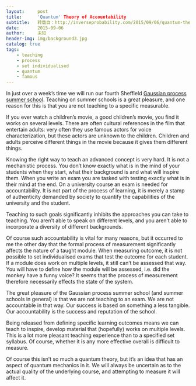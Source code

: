 ```yaml
---
layout:     post
title:      'Quantum' Theory of Accountability
subtitle:   转载自：http://inverseprobability.com/2015/09/06/quantum-theory-of-accountability
date:       2015-09-06
author:     未知
header-img: img/background3.jpg
catalog: true
tags:
    - teaching
    - process
    - set individualised
    - quantum
    - famous
---
```


In just over a week’s time we will run our fourth Sheffield [Gaussian process summer school](http://gpss.cc/.). Teaching on summer schools is a great pleasure, and one reason for this is that you are not teaching to a specific measurable.

If you ever watch a children’s movie, a good children’s movie, you find it works on several levels. There are often cultural references in the film that entertain adults: very often they use famous actors for voice characterization, but these actors are unknown to the children. Children and adults perceive different things in the movie because it gives them different things.

Knowing the right way to teach an advanced concept is very hard. It is not a mechanistic process. You don’t know exactly what is in the mind of your students when they start, what their background is and what will inspire them. When you write an exam you are tasked with testing exactly what is in their mind at the end. On a university course an exam is needed for accountability. It is not part of the process of learning, it is merely a stamp of authenticity demanded by society to quantify the capabilities of the university and the student.

Teaching to such goals significantly inhibits the approaches you can take to teaching. You aren’t able to speak on different levels, and you aren’t able to incorporate a diversity of different backgrounds.

Of course such accountability is vital for many reasons, but it occurred to me the other day that the formal process of measurement significantly affects the nature of a taught module. When measuring outcome, it is not possible to set individualised exams that test the outcome for each student. If a module does work on multiple levels, it still can’t be assessed that way. You will have to define how the module will be assessed, i.e. did the monkey have a funny voice? It seems that the process of measurement therefore necessarily effects the state of the system.

The great pleasure of the Gaussian process summer school (and summer schools in general) is that we are not teaching to an exam. We are not accountable in that way. Our success is based on something a less tangible. Our accountability is the success and reputation of the school.

Being released from defining specific learning outcomes means we can teach to inspire, develop material that (hopefully) works on multiple levels. This is a lot more pleasant teaching experience than to a specified set syllabus. Of course, whether it is any more effective overall is difficult to measure.

Of course this isn’t so much a quantum theory, but it’s an idea that has an aspect of quantum mechanics in it. We will always be uncertain as to the actual quality of the underlying course, and attempting to measure it will affect it.
